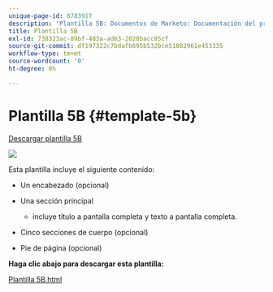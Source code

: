 ```yaml
---
unique-page-id: 8783917
description: 'Plantilla 5B: Documentos de Marketo: Documentación del producto'
title: Plantilla 5B
exl-id: 738323ac-89bf-483a-ad63-2020bacc85cf
source-git-commit: df197322c7bdafb695b532bce51802961e453335
workflow-type: tm+mt
source-wordcount: '0'
ht-degree: 0%

---
```


# Plantilla 5B {#template-5b}

[Descargar plantilla 5B](https://experienceleague.adobe.com/landing/marketo/lp-templates/template-5b.html)

![](assets/template5B1.png)

Esta plantilla incluye el siguiente contenido:

* Un encabezado (opcional)
* Una sección principal

   * incluye título a pantalla completa y texto a pantalla completa.

* Cinco secciones de cuerpo (opcional)
* Pie de página (opcional)

**Haga clic abajo para descargar esta plantilla:**

[Plantilla 5B.html](https://experienceleague.adobe.com/landing/marketo/lp-templates/template-5b.html)
